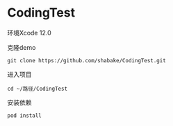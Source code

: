 # CodingTest

环境Xcode 12.0

克隆demo

```
git clone https://github.com/shabake/CodingTest.git
```


进入项目

```
cd ~/路径/CodingTest
```

安装依赖

```
pod install
```
